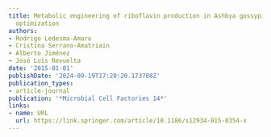 ```yaml
---
title: Metabolic engineering of riboflavin production in Ashbya gossypii through pathway
  optimization
authors:
- Rodrigo Ledesma-Amaro
- Cristina Serrano-Amatriain
- Alberto Jiménez
- José Luis Revuelta
date: '2015-01-01'
publishDate: '2024-09-19T17:20:20.173708Z'
publication_types:
- article-journal
publication: '*Microbial Cell Factories 14*'
links:
- name: URL
  url: https://link.springer.com/article/10.1186/s12934-015-0354-x
---
```

